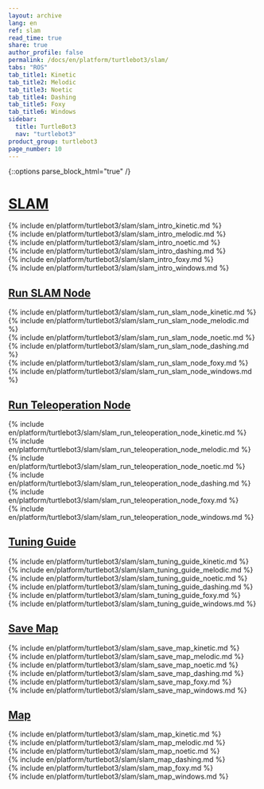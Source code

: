 ```yaml
---
layout: archive
lang: en
ref: slam
read_time: true
share: true
author_profile: false
permalink: /docs/en/platform/turtlebot3/slam/
tabs: "ROS"
tab_title1: Kinetic
tab_title2: Melodic
tab_title3: Noetic
tab_title4: Dashing
tab_title5: Foxy
tab_title6: Windows
sidebar:
  title: TurtleBot3
  nav: "turtlebot3"
product_group: turtlebot3
page_number: 10
---
```


<div style="counter-reset: h1 3"></div>

{::options parse_block_html="true" /}

# [SLAM](#slam)

<section data-id="{{ page.tab_title1 }}" class="tab_contents">
{% include en/platform/turtlebot3/slam/slam_intro_kinetic.md %}
</section>

<section data-id="{{ page.tab_title2 }}" class="tab_contents">
{% include en/platform/turtlebot3/slam/slam_intro_melodic.md %}
</section>

<section data-id="{{ page.tab_title3 }}" class="tab_contents">
{% include en/platform/turtlebot3/slam/slam_intro_noetic.md %}
</section>

<section data-id="{{ page.tab_title4 }}" class="tab_contents">
{% include en/platform/turtlebot3/slam/slam_intro_dashing.md %}
</section>

<section data-id="{{ page.tab_title5 }}" class="tab_contents">
{% include en/platform/turtlebot3/slam/slam_intro_foxy.md %}
</section>

<section data-id="{{ page.tab_title6 }}" class="tab_contents">
{% include en/platform/turtlebot3/slam/slam_intro_windows.md %}
</section>

## [Run SLAM Node](#run-slam-node)

<section data-id="{{ page.tab_title1 }}" class="tab_contents">
{% include en/platform/turtlebot3/slam/slam_run_slam_node_kinetic.md %}
</section>

<section data-id="{{ page.tab_title2 }}" class="tab_contents">
{% include en/platform/turtlebot3/slam/slam_run_slam_node_melodic.md %}
</section>

<section data-id="{{ page.tab_title3 }}" class="tab_contents">
{% include en/platform/turtlebot3/slam/slam_run_slam_node_noetic.md %}
</section>

<section data-id="{{ page.tab_title4 }}" class="tab_contents">
{% include en/platform/turtlebot3/slam/slam_run_slam_node_dashing.md %}
</section>

<section data-id="{{ page.tab_title5 }}" class="tab_contents">
{% include en/platform/turtlebot3/slam/slam_run_slam_node_foxy.md %}
</section>

<section data-id="{{ page.tab_title6 }}" class="tab_contents">
{% include en/platform/turtlebot3/slam/slam_run_slam_node_windows.md %}
</section>

## [Run Teleoperation Node](#run-teleoperation-node)

<section data-id="{{ page.tab_title1 }}" class="tab_contents">
{% include en/platform/turtlebot3/slam/slam_run_teleoperation_node_kinetic.md %}
</section>

<section data-id="{{ page.tab_title2 }}" class="tab_contents">
{% include en/platform/turtlebot3/slam/slam_run_teleoperation_node_melodic.md %}
</section>

<section data-id="{{ page.tab_title3 }}" class="tab_contents">
{% include en/platform/turtlebot3/slam/slam_run_teleoperation_node_noetic.md %}
</section>

<section data-id="{{ page.tab_title4 }}" class="tab_contents">
{% include en/platform/turtlebot3/slam/slam_run_teleoperation_node_dashing.md %}
</section>

<section data-id="{{ page.tab_title5 }}" class="tab_contents">
{% include en/platform/turtlebot3/slam/slam_run_teleoperation_node_foxy.md %}
</section>

<section data-id="{{ page.tab_title6 }}" class="tab_contents">
{% include en/platform/turtlebot3/slam/slam_run_teleoperation_node_windows.md %}
</section>

## [Tuning Guide](#tuning-guide)

<section data-id="{{ page.tab_title1 }}" class="tab_contents">
{% include en/platform/turtlebot3/slam/slam_tuning_guide_kinetic.md %}
</section>

<section data-id="{{ page.tab_title2 }}" class="tab_contents">
{% include en/platform/turtlebot3/slam/slam_tuning_guide_melodic.md %}
</section>

<section data-id="{{ page.tab_title3 }}" class="tab_contents">
{% include en/platform/turtlebot3/slam/slam_tuning_guide_noetic.md %}
</section>

<section data-id="{{ page.tab_title4 }}" class="tab_contents">
{% include en/platform/turtlebot3/slam/slam_tuning_guide_dashing.md %}
</section>

<section data-id="{{ page.tab_title5 }}" class="tab_contents">
{% include en/platform/turtlebot3/slam/slam_tuning_guide_foxy.md %}
</section>

<section data-id="{{ page.tab_title6 }}" class="tab_contents">
{% include en/platform/turtlebot3/slam/slam_tuning_guide_windows.md %}
</section>

## [Save Map](#save-map)

<section data-id="{{ page.tab_title1 }}" class="tab_contents">
{% include en/platform/turtlebot3/slam/slam_save_map_kinetic.md %}
</section>

<section data-id="{{ page.tab_title2 }}" class="tab_contents">
{% include en/platform/turtlebot3/slam/slam_save_map_melodic.md %}
</section>

<section data-id="{{ page.tab_title3 }}" class="tab_contents">
{% include en/platform/turtlebot3/slam/slam_save_map_noetic.md %}
</section>

<section data-id="{{ page.tab_title4 }}" class="tab_contents">
{% include en/platform/turtlebot3/slam/slam_save_map_dashing.md %}
</section>

<section data-id="{{ page.tab_title5 }}" class="tab_contents">
{% include en/platform/turtlebot3/slam/slam_save_map_foxy.md %}
</section>

<section data-id="{{ page.tab_title6 }}" class="tab_contents">
{% include en/platform/turtlebot3/slam/slam_save_map_windows.md %}
</section>

## [Map](#map)

<section data-id="{{ page.tab_title1 }}" class="tab_contents">
{% include en/platform/turtlebot3/slam/slam_map_kinetic.md %}
</section>

<section data-id="{{ page.tab_title2 }}" class="tab_contents">
{% include en/platform/turtlebot3/slam/slam_map_melodic.md %}
</section>

<section data-id="{{ page.tab_title3 }}" class="tab_contents">
{% include en/platform/turtlebot3/slam/slam_map_noetic.md %}
</section>

<section data-id="{{ page.tab_title4 }}" class="tab_contents">
{% include en/platform/turtlebot3/slam/slam_map_dashing.md %}
</section>

<section data-id="{{ page.tab_title5 }}" class="tab_contents">
{% include en/platform/turtlebot3/slam/slam_map_foxy.md %}
</section>

<section data-id="{{ page.tab_title6 }}" class="tab_contents">
{% include en/platform/turtlebot3/slam/slam_map_windows.md %}
</section>


[navigation]: /docs/en/platform/turtlebot3/navigation/#navigation
[teleoperation]: /docs/en/platform/turtlebot3/teleoperation/#teleoperation
[export_turtlebot3_model]: /docs/en/platform/turtlebot3/export_turtlebot3_model
